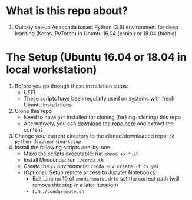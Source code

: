# What is this repo about?

1. Quickly set-up Anaconda based Python (3.6) environment for deep learning (Keras, PyTorch) in Ubuntu 16.04 (xenial) or 18.04 (bionic)

# The Setup (Ubuntu 16.04 or 18.04 in local workstation)

1. Before you go through these installation steps:
    - UEFI
    - These scripts have been regularly used on systems with fresh Ubuntu installations
2. Clone this repo
    - Need to have `git` installed for cloning (forking+cloning) this repo
    - Alternatively, you can [download the repo here](https://github.com/soumendra/python-deeplearning-setup/archive/master.zip) and extract the content
3. Change your current directory to the cloned/downloaded repo: `cd python-deeplearning-setup`
4. Install the following scripts one-by-one
    - Make the scripts executable: run `chmod +x *.sh`
    - Install Miniconda: run `./conda.sh`
    - Create the `cv` environment: `conda env create -f cv.yml`
    - (Optional) Setup remote access to Jupyter Notebooks:
        * Edit Line no 10 of `condaremote.sh` to set the correct path (will remove this step in a later iteration)
        * run `./condaremote.sh`
